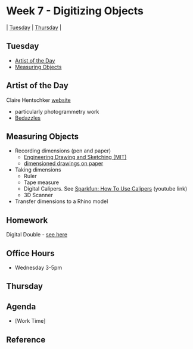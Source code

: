 # Week 7 - Digitizing Objects

| [Tuesday](#tuesday) | [Thursday](#thursday) |

## Tuesday
- [Artist of the Day](#artist-of-the-day)
- [Measuring Objects](#measuring-objects)

## Artist of the Day

Claire Hentschker [website](http://www.clairesophie.com/)
- particularly photogrammetry work
- [Bedazzles](http://www.clairesophie.com/new-page-1)

## Measuring Objects
- Recording dimensions (pen and paper)
  - [Engineering Drawing and Sketching (MIT)](https://ocw.mit.edu/courses/2-007-design-and-manufacturing-i-spring-2009/pages/related-resources/drawing_and_sketching/)
  - [dimensioned drawings on paper](http://www.pages.drexel.edu/~rcc34/Files/Teaching/MEM201%20L5-Fa0809-SpDimensions_RC.pdf)
- Taking dimensions
  - Ruler
  - Tape measure
  - Digital Calipers. See [Sparkfun: How To Use Calipers](https://www.youtube.com/watch?v=73YJA5giZfs) (youtube link)
  - 3D Scanner
- Transfer dimensions to a Rhino model

## Homework
Digital Double - [see here](../exercises/ex2.md)

## Office Hours 
- Wednesday 3-5pm

## Thursday

## Agenda
- [Work Time]

## Reference
